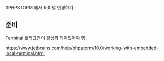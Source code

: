 #PHPSTORM 에서 터미널 변경하기

## 준비
Terminal 플러그인이 활성화 되어있어야 함.





https://www.jetbrains.com/help/phpstorm/10.0/working-with-embedded-local-terminal.html
